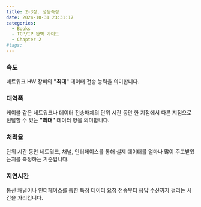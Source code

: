 ```yaml
---
title: 2-3장. 성능측정
date: 2024-10-31 23:31:17
categories:
  - Books
  - TCP/IP 완벽 가이드
  - Chapter 2
#tags:
---
```

### 속도

네트워크 HW 장비의 **"최대"** 데이터 전송 능력을 의미합니다.

### 대역폭

케이블 같은 네트워크나 데이터 전송매체의 단위 시간 동안 한 지점에서 다른 지점으로 전달할 수 있는 **"최대"** 데이터 양을 의미합니다.

### 처리율

단위 시간 동안 네트워크, 채널, 인터페이스를 통해 실제 데이터를 얼마나 많이 주고받았는지를 측정하는 기준입니다.

### 지연시간

통신 채널이나 인터페이스를 통한 특정 데이터 요청 전송부터 응답 수신까지 걸리는 시간을 가리킵니다.
